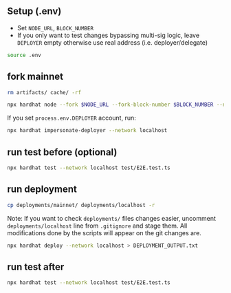 ## Setup (.env)

- Set `NODE_URL`, `BLOCK_NUMBER`
- If you only want to test changes bypassing multi-sig logic, leave `DEPLOYER` empty otherwise use real address (i.e. deployer/delegate)

```sh
source .env
```

## fork mainnet

```sh
rm artifacts/ cache/ -rf

npx hardhat node --fork $NODE_URL --fork-block-number $BLOCK_NUMBER --no-deploy
```

If you set `process.env.DEPLOYER` account, run:

```sh
npx hardhat impersonate-deployer --network localhost
```

## run test before (optional)

```sh
npx hardhat test --network localhost test/E2E.test.ts
```

## run deployment

```sh
cp deployments/mainnet/ deployments/localhost -r
```

Note: If you want to check `deployments/` files changes easier, uncomment `deployments/localhost` line from `.gitignore` and stage them.
All modifications done by the scripts will appear on the git changes are.

```sh
npx hardhat deploy --network localhost > DEPLOYMENT_OUTPUT.txt
```

## run test after

```sh
npx hardhat test --network localhost test/E2E.test.ts
```
